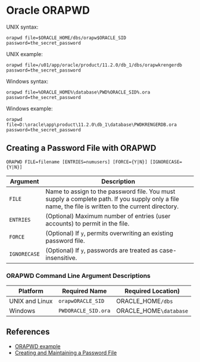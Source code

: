 # Oracle ORAPWD

UNIX syntax:
```
orapwd file=$ORACLE_HOME/dbs/orapw$ORACLE_SID password=the_secret_password
```
UNIX example:
```
orapwd file=/u01/app/oracle/product/11.2.0/db_1/dbs/orapwkrengerdb password=the_secret_password
```
Windows syntax:
```
orapwd file=%ORACLE_HOME%\database\PWD%ORACLE_SID%.ora password=the_secret_password
```
Windows example:
```
orapwd file=D:\oracle\app\product\11.2.0\db_1\database\PWDKRENGERDB.ora password=the_secret_password
```

## Creating a Password File with ORAPWD
```
ORAPWD FILE=filename [ENTRIES=numusers] [FORCE={Y|N}] [IGNORECASE={Y|N}]
```

Argument | Description
---|-----
`FILE` | Name to assign to the password file. You must supply a complete path. If you supply only a file name, the file is written to the current directory.
`ENTRIES` | (Optional) Maximum number of entries (user accounts) to permit in the file.
`FORCE` | (Optional) If `y`, permits overwriting an existing password file.
`IGNORECASE` | (Optional) If `y`, passwords are treated as case-insensitive.

### ORAPWD Command Line Argument Descriptions

Platform | Required Name | Required Location)
---|---|---
UNIX and Linux | `orapwORACLE_SID` | ORACLE_HOME`/dbs`
Windows | `PWDORACLE_SID.ora` | ORACLE_HOME`\database`

## References
- [ORAPWD example](https://www.krenger.ch/blog/orapwd-example/)
- [Creating and Maintaining a Password File](https://docs.oracle.com/cd/E11882_01/server.112/e25494/dba.htm#ADMIN10241)